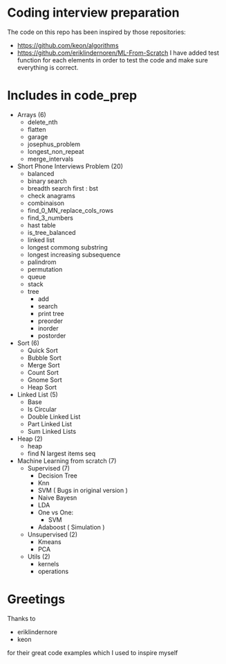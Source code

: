 # Coding interview preparation

The code on this repo has been inspired by those repositories:
  - https://github.com/keon/algorithms 
  - https://github.com/eriklindernoren/ML-From-Scratch
I have added test function for each elements in order to test the code and make sure everything is correct.

# Includes in code_prep

  - Arrays (6)
    - delete_nth
    - flatten
    - garage
    - josephus_problem
    - longest_non_repeat
    - merge_intervals
  - Short Phone Interviews Problem (20)
    - balanced
    - binary search
    - breadth search first : bst
    - check anagrams
    - combinaison
    - find_0_MN_replace_cols_rows
    - find_3_numbers 
    - hast table
    - is_tree_balanced
    - linked list
    - longest commong substring
    - longest increasing subsequence
    - palindrom
    - permutation
    - queue
    - stack
    - tree
      - add
      - search
      - print tree
      - preorder
      - inorder
      - postorder
  - Sort (6)
    - Quick Sort
    - Bubble Sort
    - Merge Sort
    - Count Sort
    - Gnome Sort
    - Heap Sort
  - Linked List (5)
    - Base
    - Is Circular
    - Double Linked List
    - Part Linked List
    - Sum Linked Lists
  - Heap (2)
    - heap
    - find N largest items seq
  - Machine Learning from scratch (7)
    - Supervised (7)
      - Decision Tree
      - Knn
      - SVM ( Bugs in original version )
      - Naive Bayesn
      - LDA
      - One vs One:
        - SVM
      - Adaboost ( Simulation )
    - Unsupervised (2)
      - Kmeans
      - PCA
    - Utils (2)
      - kernels
      - operations

# Greetings

Thanks to 
  - eriklindernore
  - keon

for their great code examples which I used to inspire myself
